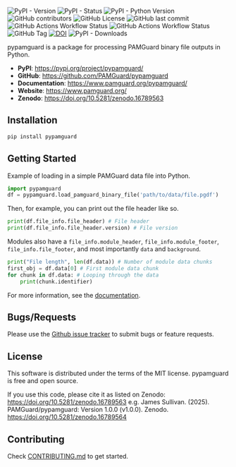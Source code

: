 ![PyPI - Version](https://img.shields.io/pypi/v/pypamguard?label=pypi)
![PyPI - Status](https://img.shields.io/pypi/status/pypamguard)
![PyPI - Python Version](https://img.shields.io/pypi/pyversions/pypamguard)
![GitHub contributors](https://img.shields.io/github/contributors/PAMGuard/pypamguard)
![GitHub License](https://img.shields.io/github/license/PAMGuard/pypamguard)
![GitHub last commit](https://img.shields.io/github/last-commit/PAMGuard/pypamguard)
![GitHub Actions Workflow Status](https://img.shields.io/github/actions/workflow/status/PAMGuard/pypamguard/tests.yml?label=tests)
![GitHub Actions Workflow Status](https://img.shields.io/github/actions/workflow/status/PAMGuard/pypamguard/documentation.yml?label=docs)
![GitHub Tag](https://img.shields.io/github/v/tag/PAMGuard/pypamguard?label="github-version")
[![DOI](https://zenodo.org/badge/DOI/10.5281/zenodo.16789563.svg)](https://doi.org/10.5281/zenodo.16789563)
![PyPI - Downloads](https://img.shields.io/pypi/dm/pypamguard)

pypamguard is a package for processing PAMGuard binary file outputs in Python.

* **PyPI**: https://pypi.org/project/pypamguard/
* **GitHub**: https://github.com/PAMGuard/pypamguard
* **Documentation**: https://www.pamguard.org/pypamguard/
* **Website**: https://www.pamguard.org/
* **Zenodo**: https://doi.org/10.5281/zenodo.16789563

## Installation

```bash
pip install pypamguard
```

## Getting Started

Example of loading in a simple PAMGuard data file into Python.

```python
import pypamguard
df = pypamguard.load_pamguard_binary_file('path/to/data/file.pgdf')
```

Then, for example, you can print out the file header like so.

```python
print(df.file_info.file_header) # File header
print(df.file_info.file_header.version) # File version
```

Modules also have a `file_info.module_header`, `file_info.module_footer`, `file_info.file_footer`, and most importantly `data` and `background`. 

```python
print("File length", len(df.data)) # Number of module data chunks
first_obj = df.data[0] # First module data chunk
for chunk in df.data: # Looping through the data
    print(chunk.identifier)
```

For more information, see the [documentation](https://www.pamguard.org/pypamguard/).

## Bugs/Requests

Please use the [Github issue tracker](https://github.com/PAMGuard/pypamguard/issues) to submit bugs or feature requests.

## License

This software is distributed under the terms of the MIT license. pypamguard is free and open source. 

If you use this code, please cite it as listed on Zenodo: https://doi.org/10.5281/zenodo.16789563
e.g. James Sullivan. (2025). PAMGuard/pypamguard: Version 1.0.0 (v1.0.0). Zenodo. https://doi.org/10.5281/zenodo.16789564

## Contributing

Check [CONTRIBUTING.md](CONTRIBUTING.md) to get started.
